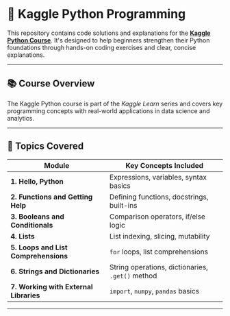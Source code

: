 # 🐍 Kaggle Python Programming

This repository contains code solutions and explanations for the **[Kaggle Python Course](https://www.kaggle.com/learn/python)**. It's designed to help beginners strengthen their Python foundations through hands-on coding exercises and clear, concise explanations.

---

## 📚 Course Overview

The Kaggle Python course is part of the *Kaggle Learn* series and covers key programming concepts with real-world applications in data science and analytics.

---

## 🧱 Topics Covered

| Module                          | Key Concepts Included                              |
|----------------------------------|-----------------------------------------------------|
| **1. Hello, Python**             | Expressions, variables, syntax basics               |
| **2. Functions and Getting Help**| Defining functions, docstrings, built-ins           |
| **3. Booleans and Conditionals** | Comparison operators, if/else logic                 |
| **4. Lists**                     | List indexing, slicing, mutability                  |
| **5. Loops and List Comprehensions** | `for` loops, list comprehensions              |
| **6. Strings and Dictionaries**  | String operations, dictionaries, `.get()` method    |
| **7. Working with External Libraries** | `import`, `numpy`, `pandas` basics          |

---
